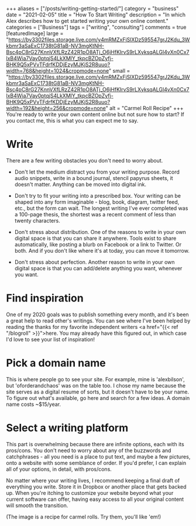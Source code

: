 +++
aliases = ["/posts/writing-getting-started/"]
category = "business"
date = "2021-02-05"
title = "How To Start Writing"
description = "In which Alex describes how to get started writing your own online content."
categories = ["Business"]
tags = ["writing", "consulting"]
comments = true
[featuredImage]
  large = "https://by3302files.storage.live.com/y4mRMZxFjSlXDz595547grJ2Kdu_3Wkbmr3aSaExC1738tG81aB-NV3mgKtNH-Bsc4pC8rG27KnnVXfLRzZ42R1pO8ATj_O6jHfKIrvS9rLXyksqALGl4vXn0Cx7lxB4Wia7Vay0ptqjS4LkXMlY_tkpcBZOpZyfj-BHK9Q5xPVvTFdrfKDDjEzyMJKjS2R8uuo?width=768&height=1024&cropmode=none"
  small = "https://by3302files.storage.live.com/y4mRMZxFjSlXDz595547grJ2Kdu_3Wkbmr3aSaExC1738tG81aB-NV3mgKtNH-Bsc4pC8rG27KnnVXfLRzZ42R1pO8ATj_O6jHfKIrvS9rLXyksqALGl4vXn0Cx7lxB4Wia7Vay0ptqjS4LkXMlY_tkpcBZOpZyfj-BHK9Q5xPVvTFdrfKDDjEzyMJKjS2R8uuo?width=192&height=256&cropmode=none"
  alt   = "Carmel Roll Recipe"
+++
You're ready to write your own content online but not sure how to start? If you contact me, this is what you can expect me to say.

# Write

There are a few writing obstacles you don't need to worry about.

- Don't let the medium distract you from your writing purpose. Record audio snippets, write in a bound journal, stencil papyrus sheets, it doesn't matter. Anything can be moved into digital ink.

- Don't try to fit your writing into a prescribed box. Your writing can be shaped into any form imaginable - blog, book, diagram, twitter feed, etc., but the form can wait. The longest writing I've ever completed was a 100-page thesis, the shortest was a recent comment of less than twenty characters.

- Don't stress about distribution. One of the reasons to write in your own digital space is that you can share it anywhere. Tools exist to share automatically, like posting a blurb on Facebook or a link to Twitter. Or both. And if you don't like where it's at today, you can move it tomorrow.

- Don't stress about perfection. Another reason to write in your own digital space is that you can add/delete anything you want, whenever you want.

# Find inspiration

One of my 2020 goals was to publish something every month, and it's been a great help to read other's writings. You can see where I've been helped by reading the thanks for my favorite independent writers <a href="{{< ref "/blogroll" >}}">here</a>. You may already have this figured out, in which case I'd love to see your list of inspiration!

# Pick a domain name

This is where people go to see your site. For example, mine is 'alexbilson', but 'oforderandchaos' was on the table too. I chose my name because the site serves as a digital resume of sorts, but it doesn't have to be your name. To figure out what's available, go here and search for a few ideas. A domain name costs ~$15/year.

# Select a writing platform

This part is overwhelming because there are infinite options, each with its pros/cons. You don't need to worry about any of the buzzwords and catchphrases - all you need is a place to put text, and maybe a few pictures, onto a website with some semblance of order. If you'd prefer, I can explain all of your options, in detail, with pros/cons.

No matter where your writing lives, I recommend keeping a final draft of everything you write. Store it in Dropbox or another place that gets backed up. When you're itching to customize your website beyond what your current software can offer, having easy access to all your original content will smooth the transition.

(The image is a recipe for carmel rolls. Try them, you'll like 'em!)
